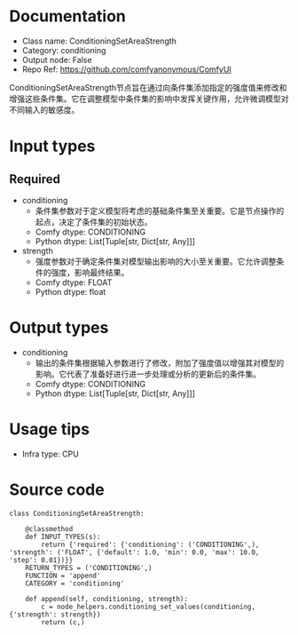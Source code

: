 # Documentation
- Class name: ConditioningSetAreaStrength
- Category: conditioning
- Output node: False
- Repo Ref: https://github.com/comfyanonymous/ComfyUI

ConditioningSetAreaStrength节点旨在通过向条件集添加指定的强度值来修改和增强这些条件集。它在调整模型中条件集的影响中发挥关键作用，允许微调模型对不同输入的敏感度。

# Input types
## Required
- conditioning
    - 条件集参数对于定义模型将考虑的基础条件集至关重要。它是节点操作的起点，决定了条件集的初始状态。
    - Comfy dtype: CONDITIONING
    - Python dtype: List[Tuple[str, Dict[str, Any]]]
- strength
    - 强度参数对于确定条件集对模型输出影响的大小至关重要。它允许调整条件的强度，影响最终结果。
    - Comfy dtype: FLOAT
    - Python dtype: float

# Output types
- conditioning
    - 输出的条件集根据输入参数进行了修改，附加了强度值以增强其对模型的影响。它代表了准备好进行进一步处理或分析的更新后的条件集。
    - Comfy dtype: CONDITIONING
    - Python dtype: List[Tuple[str, Dict[str, Any]]]

# Usage tips
- Infra type: CPU

# Source code
```
class ConditioningSetAreaStrength:

    @classmethod
    def INPUT_TYPES(s):
        return {'required': {'conditioning': ('CONDITIONING',), 'strength': ('FLOAT', {'default': 1.0, 'min': 0.0, 'max': 10.0, 'step': 0.01})}}
    RETURN_TYPES = ('CONDITIONING',)
    FUNCTION = 'append'
    CATEGORY = 'conditioning'

    def append(self, conditioning, strength):
        c = node_helpers.conditioning_set_values(conditioning, {'strength': strength})
        return (c,)
```